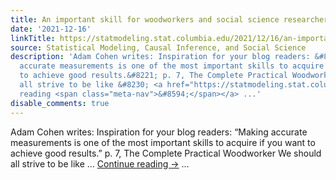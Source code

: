 ```yaml
---
title: An important skill for woodworkers and social science researchers
date: '2021-12-16'
linkTitle: https://statmodeling.stat.columbia.edu/2021/12/16/an-important-skill-for-woodworkers-and-social-science-researchers/
source: Statistical Modeling, Causal Inference, and Social Science
description: 'Adam Cohen writes: Inspiration for your blog readers: &#8220;Making
  accurate measurements is one of the most important skills to acquire if you want
  to achieve good results.&#8221; p. 7, The Complete Practical Woodworker We should
  all strive to be like &#8230; <a href="https://statmodeling.stat.columbia.edu/2021/12/16/an-important-skill-for-woodworkers-and-social-science-researchers/">Continue
  reading <span class="meta-nav">&#8594;</span></a> ...'
disable_comments: true
---
```

Adam Cohen writes: Inspiration for your blog readers: &#8220;Making accurate measurements is one of the most important skills to acquire if you want to achieve good results.&#8221; p. 7, The Complete Practical Woodworker We should all strive to be like &#8230; <a href="https://statmodeling.stat.columbia.edu/2021/12/16/an-important-skill-for-woodworkers-and-social-science-researchers/">Continue reading <span class="meta-nav">&#8594;</span></a> ...